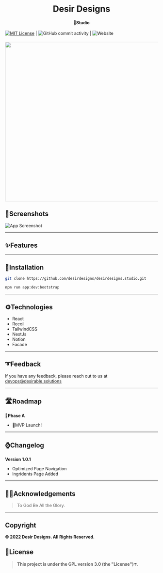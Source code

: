 <!-- ⚠️ This README has been generated from the file(s) "DOCUMENTATION.md" ⚠️-->
<h1 align="center">Desir Designs</h1>
<h4 align="center">🎨Studio</h4>

[![MIT License](https://img.shields.io/badge/License-MIT-green.svg)](https://choosealicense.com/licenses/mit/) | ![GitHub commit activity](https://img.shields.io/github/commit-activity/w/naturessecretco/naturessecret.co?color=green&label=activity&logo=github&logoColor=yellow&style=plastic) | ![Website](https://img.shields.io/website?down_color=red&down_message=fuck%21&label=status&logo=git&logoColor=yellow&up_message=systems%20online&url=https%3A%2F%2Fnaturessecret.co)




<h4 align="center">
 <img width="526px" height="526px" src="https://github.com/desir-designs/desirdesigns.studio/blob/main/docs/logo.png" />
</h4>
<h2>📸Screenshots</h2>

![App Screenshot](https://via.placeholder.com/600x600?text=App+Screenshot+Here)

---


<h2>✨Features</h2>


---



<h2>🔨Installation</h2>

```bash
git clone https://github.com/desirdesigns/desirdesigns.studio.git

npm run app:dev:bootstrap
```

---
<h2>⚙️Technologies</h2>


* React
* Recoil
* TailwindCSS
* NextJs
* Notion
* Facade 
  
---


<h2>➰Feedback</h2>

If you have any feedback, please reach out to us at devops@desirable.solutions

---


<h2>🛣️Roadmap</h2>

📍**Phase A**  
* 🎉MVP Launch!

---


<h2>⌚Changelog</h2>


**Version 1.0.1**
* Optimized Page Navigation
* Ingridents Page Added



---
<h2>🙏🏿Acknowledgements</h2>

 > To God Be All the Glory. 


---
<h2>Copyright</h2>

**©️ 2022 Desir Designs. All Rights Reserved.**

<h2>📜License</h2>

> **This project is under the GPL version 3.0 (the "License")☂️.** 



